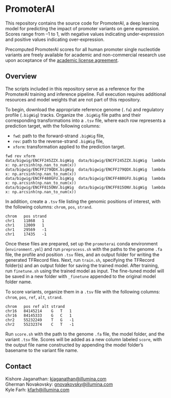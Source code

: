 # PromoterAI

This repository contains the source code for PromoterAI, a deep learning model for predicting the impact of promoter variants on gene expression. Scores range from –1 to 1, with negative values indicating under-expression and positive values indicating over-expression.

Precomputed PromoterAI scores for all human promoter single nucleotide variants are freely available for academic and non-commercial research use upon acceptance of the [academic license agreement](https://illumina2.na1.adobesign.com/public/esignWidget?wid=CBFCIBAA3AAABLblqZhAuRnD5FtTNwyNo-5X6njTJqQOOMu3V_0nU0MjxSi_9PLCrquWaKSRrT3e1RhHkr7w*).

## Overview

The scripts included in this repository serve as a reference for the PromoterAI training and inference pipeline. Full execution requires additional resources and model weights that are not part of this repository.

To begin, download the appropriate reference genome (`.fa`) and regulatory profile (`.bigWig`) tracks. Organize the `.bigWig` file paths and their corresponding transformations into a `.tsv` file, where each row represents a prediction target, with the following columns:  
- `fwd`: path to the forward-strand `.bigWig` file,  
- `rev`: path to the reverse-strand `.bigWig` file,  
- `xform`: transformation applied to the prediction target.  
```tsv
fwd	rev	xform
data/bigwig/ENCFF245ZZX.bigWig	data/bigwig/ENCFF245ZZX.bigWig	lambda x: np.arcsinh(np.nan_to_num(x))
data/bigwig/ENCFF279QDX.bigWig	data/bigwig/ENCFF279QDX.bigWig	lambda x: np.arcsinh(np.nan_to_num(x))
data/bigwig/ENCFF480GFU.bigWig	data/bigwig/ENCFF480GFU.bigWig	lambda x: np.arcsinh(np.nan_to_num(x))
data/bigwig/ENCFF815ONV.bigWig	data/bigwig/ENCFF815ONV.bigWig	lambda x: np.arcsinh(np.nan_to_num(x))
```
In addition, create a `.tsv` file listing the genomic positions of interest, with the following columns: `chrom`, `pos`, `strand`.
```tsv
chrom	pos	strand
chr1	11868	1
chr1	12009	1
chr1	29569	-1
chr1	17435	-1
```

Once these files are prepared, set up the `promoterai` conda environment (`environment.yml`) and run `preprocess.sh` with the paths to the genome `.fa` file, the profile and position `.tsv` files, and an output folder for writing the generated TFRecord files. Next, run `train.sh`, specifying the TFRecord folder(s) and an output folder for saving the trained model. After training, run `finetune.sh` using the trained model as input. The fine-tuned model will be saved in a new folder with `_finetune` appended to the original model folder name.

To score variants, organize them in a `.tsv` file with the following columns: `chrom`, `pos`, `ref`, `alt`, `strand`.
```tsv
chrom	pos	ref	alt	strand
chr16	84145214	G	T	1
chr16	84145333	G	C	1
chr2	55232249	T	G	-1
chr2	55232374	C	T	-1
```
Run `score.sh` with the path to the genome `.fa` file, the model folder, and the variant `.tsv` file. Scores will be added as a new column labeled `score`, with the output file name constructed by appending the model folder’s basename to the variant file name.

## Contact

Kishore Jaganathan: [kjaganathan@illumina.com](mailto:kjaganathan@illumina.com)  
Gherman Novakovsky: [gnovakovsky@illumina.com](mailto:gnovakovsky@illumina.com)  
Kyle Farh: [kfarh@illumina.com](mailto:kfarh@illumina.com)
